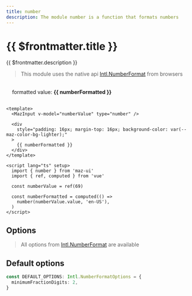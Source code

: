 ```yaml
---
title: number
description: The module number is a function that formats numbers
---
```


# {{ $frontmatter.title }}

{{ $frontmatter.description }}

> This module uses the native api [Intl.NumberFormat](https://developer.mozilla.org/fr/docs/Web/JavaScript/Reference/Global_Objects/Intl/NumberFormat) from browsers

<MazInput v-model="numberValue" type="number" />

<div
  style="padding: 16px; margin-top: 16px; background-color: var(--maz-color-bg-lighter);"
  class="flex flex-center rounded gap-05"
>
  formatted value: <strong>{{ numberFormatted }}</strong>
</div>

<script lang="ts" setup>
  import { number } from 'maz-ui'
  import { ref, computed } from 'vue'

  const numberValue = ref(69)

  const numberFormatted = computed(() =>
    number(numberValue.value, 'en-US'),
  )
</script>

```vue
<template>
  <MazInput v-model="numberValue" type="number" />

  <div
    style="padding: 16px; margin-top: 16px; background-color: var(--maz-color-bg-lighter);"
  >
    {{ numberFormatted }}
  </div>
</template>

<script lang="ts" setup>
  import { number } from 'maz-ui'
  import { ref, computed } from 'vue'

  const numberValue = ref(69)

  const numberFormatted = computed(() =>
    number(numberValue.value, 'en-US'),
  )
</script>
```

## Options

> All options from [Intl.NumberFormat](https://developer.mozilla.org/fr/docs/Web/JavaScript/Reference/Global_Objects/Intl/NumberFormat) are available

## Default options

```ts
const DEFAULT_OPTIONS: Intl.NumberFormatOptions = {
  minimumFractionDigits: 2,
}
```
